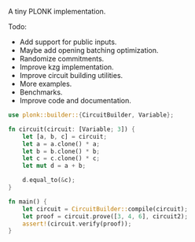 A tiny PLONK implementation.

Todo:
- Add support for public inputs.
- Maybe add opening batching optimization.
- Randomize commitments.
- Improve kzg implementation.
- Improve circuit building utilities.
- More examples.
- Benchmarks.
- Improve code and documentation.

```rust 
use plonk::builder::{CircuitBuilder, Variable};

fn circuit(circuit: [Variable; 3]) {
    let [a, b, c] = circuit;
    let a = a.clone() * a;
    let b = b.clone() * b;
    let c = c.clone() * c;
    let mut d = a + b;

    d.equal_to(&c);
}

fn main() {
    let circuit = CircuitBuilder::compile(circuit);
    let proof = circuit.prove([3, 4, 6], circuit2);
    assert!(circuit.verify(proof));
}
```